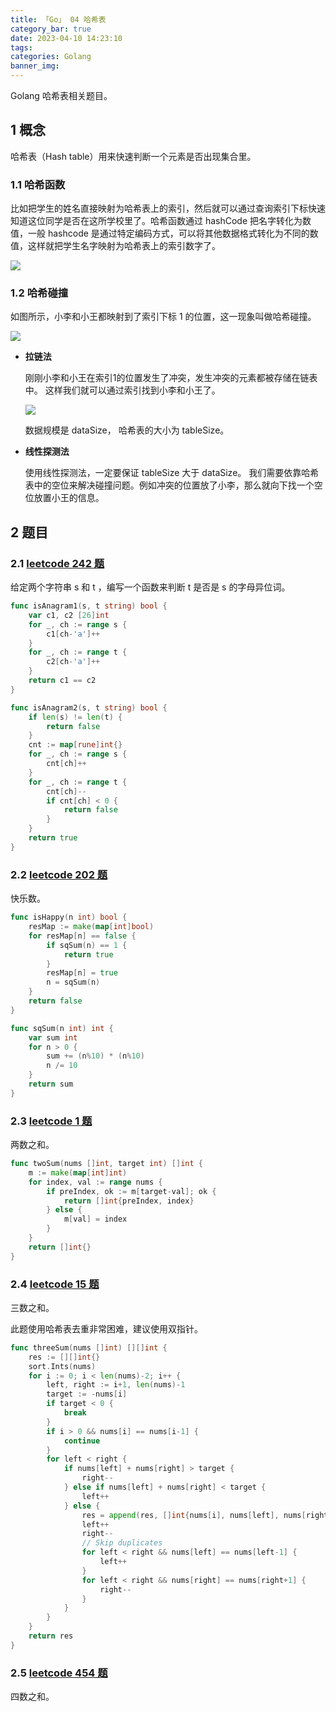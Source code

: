 ```yaml
---
title: 「Go」 04 哈希表
category_bar: true
date: 2023-04-10 14:23:10
tags:
categories: Golang
banner_img:
---
```


Golang 哈希表相关题目。

<!-- more -->

## 1 概念

哈希表（Hash table）用来快速判断一个元素是否出现集合里。

### 1.1 哈希函数

比如把学生的姓名直接映射为哈希表上的索引，然后就可以通过查询索引下标快速知道这位同学是否在这所学校里了。哈希函数通过 hashCode 把名字转化为数值，一般 hashcode 是通过特定编码方式，可以将其他数据格式转化为不同的数值，这样就把学生名字映射为哈希表上的索引数字了。

![](1.png)

### 1.2 哈希碰撞

如图所示，小李和小王都映射到了索引下标 1 的位置，这一现象叫做哈希碰撞。

![](2.png)

* **拉链法**

    刚刚小李和小王在索引1的位置发生了冲突，发生冲突的元素都被存储在链表中。 这样我们就可以通过索引找到小李和小王了。

    ![](3.png)

    数据规模是 dataSize， 哈希表的大小为 tableSize。

* **线性探测法**

    使用线性探测法，一定要保证 tableSize 大于 dataSize。 我们需要依靠哈希表中的空位来解决碰撞问题。例如冲突的位置放了小李，那么就向下找一个空位放置小王的信息。

## 2 题目

### 2.1 [leetcode 242 题](https://leetcode.cn/problems/valid-anagram/)

给定两个字符串 s 和 t ，编写一个函数来判断 t 是否是 s 的字母异位词。

```go
func isAnagram1(s, t string) bool {
    var c1, c2 [26]int
    for _, ch := range s {
        c1[ch-'a']++
    }
    for _, ch := range t {
        c2[ch-'a']++
    }
    return c1 == c2
}

func isAnagram2(s, t string) bool {
    if len(s) != len(t) {
        return false
    }
    cnt := map[rune]int{}
    for _, ch := range s {
        cnt[ch]++
    }
    for _, ch := range t {
        cnt[ch]--
        if cnt[ch] < 0 {
            return false
        }
    }
    return true
}
```

### 2.2 [leetcode 202 题](https://leetcode.cn/problems/happy-number/)

快乐数。

```go
func isHappy(n int) bool {
    resMap := make(map[int]bool)
    for resMap[n] == false {
        if sqSum(n) == 1 {
            return true
        }
        resMap[n] = true
        n = sqSum(n)
    }
    return false
}

func sqSum(n int) int {
    var sum int
    for n > 0 {
        sum += (n%10) * (n%10)
        n /= 10
    }
    return sum
}
```

### 2.3 [leetcode 1 题](https://leetcode.cn/problems/two-sum/)

两数之和。

```go
func twoSum(nums []int, target int) []int {
    m := make(map[int]int)
    for index, val := range nums {
        if preIndex, ok := m[target-val]; ok {
            return []int{preIndex, index}
        } else {
            m[val] = index
        }
    }
    return []int{}
}
```

### 2.4 [leetcode 15 题](https://leetcode.cn/problems/3sum/)

三数之和。

此题使用哈希表去重非常困难，建议使用双指针。

```go
func threeSum(nums []int) [][]int {
    res := [][]int{}
    sort.Ints(nums)
    for i := 0; i < len(nums)-2; i++ {
        left, right := i+1, len(nums)-1 
        target := -nums[i]
        if target < 0 {
            break
        }
        if i > 0 && nums[i] == nums[i-1] {
			continue
		}
        for left < right {
            if nums[left] + nums[right] > target {
                right--
            } else if nums[left] + nums[right] < target {
                left++
            } else {
                res = append(res, []int{nums[i], nums[left], nums[right]})
                left++
                right--
                // Skip duplicates
                for left < right && nums[left] == nums[left-1] {
                    left++
                }
                for left < right && nums[right] == nums[right+1] {
                    right--
                }
            }
        }
    }
    return res
}
```

### 2.5 [leetcode 454 题](https://leetcode.cn/problems/4sum-ii/)

四数之和。
